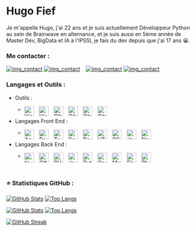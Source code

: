 # Hugo Fief
Je m'appelle Hugo, j'ai 22 ans et je suis actuellement Développeur Python au sein de Brainwave en alternance, 
et je suis aussi en 5ème année de Master Dev, BigData et IA à l'IPSSI, je fais du dev depuis que j'ai 17 ans 😀.

### Me contacter :

[![img_contact](./img/globe-light.svg)](https://portfolio-hugo-pro.000webhostapp.com#gh-light-mode-only)
[![img_contact](./img/globe-dark.svg)](https://portfolio-hugo-pro.000webhostapp.com#gh-dark-mode-only)
&nbsp;&nbsp;
[![img_contact](./img/linkedin-light.svg)](https://www.linkedin.com/in/hugo-fief-60a4a2162#gh-light-mode-only)
[![img_contact](./img/linkedin-dark.svg)](https://www.linkedin.com/in/hugo-fief-60a4a2162#gh-dark-mode-only)

### Langages et Outils :

- Outils :
  - <img align="left" alt="Visual Studio Code" width="26px" src="https://cdn.jsdelivr.net/gh/devicons/devicon/icons/vscode/vscode-original.svg" style="padding-right:10px;" /><img align="left" alt="Visual Studio" width="26px" src="https://cdn.jsdelivr.net/gh/devicons/devicon/icons/visualstudio/visualstudio-plain.svg" style="padding-right:10px;" /><img align="left" alt="Git" width="26px" src="https://cdn.jsdelivr.net/gh/devicons/devicon/icons/git/git-original.svg" style="padding-right:10px;" /><img align="left" alt="Git" width="26px" src="https://cdn.jsdelivr.net/gh/devicons/devicon/icons/azure/azure-original.svg" style="padding-right:10px;" /><img align="left" alt="Git" width="26px" src="https://cdn.jsdelivr.net/gh/devicons/devicon/icons/docker/docker-original.svg" style="padding-right:10px;" /><img align="left" alt="Git" width="26px" src="https://cdn.jsdelivr.net/gh/devicons/devicon/icons/bash/bash-original.svg" style="padding-right:10px;" />

- Langages Front End : 
  - <img align="left" alt="Angular" width="26px" src="https://cdn.jsdelivr.net/gh/devicons/devicon/icons/angularjs/angularjs-original.svg" style="padding-right:10px;" /><img align="left" alt="React" width="26px" src="https://cdn.jsdelivr.net/gh/devicons/devicon/icons/react/react-original.svg" style="padding-right:10px;" /><img align="left" alt="TypeScript" width="26px" src="https://cdn.jsdelivr.net/gh/devicons/devicon/icons/typescript/typescript-original.svg" style="padding-right:10px;" /><img align="left" alt="Sass" width="26px" src="https://cdn.jsdelivr.net/gh/devicons/devicon/icons/sass/sass-original.svg" style="padding-right:10px;" /><img align="left" alt="Bootstrap" width="26px" src="https://cdn.jsdelivr.net/gh/devicons/devicon/icons/bootstrap/bootstrap-original.svg" style="padding-right:10px;" /><img align="left" alt="HTML5" width="26px" src="https://cdn.jsdelivr.net/gh/devicons/devicon/icons/html5/html5-original.svg" style="padding-right:10px;" /><img align="left" alt="CSS3" width="26px" src="https://cdn.jsdelivr.net/gh/devicons/devicon/icons/css3/css3-original.svg" style="padding-right:10px;" /><img align="left" alt="JavaScript" width="26px" src="https://cdn.jsdelivr.net/gh/devicons/devicon/icons/javascript/javascript-original.svg" style="padding-right:10px;" /><img align="left" alt="Node.js" width="26px" src="https://cdn.jsdelivr.net/gh/devicons/devicon/icons/nodejs/nodejs-original.svg" style="padding-right:10px;" />

- Langages Back End : 
  - <img align="left" alt=".Net Core" width="26px" src="https://cdn.jsdelivr.net/gh/devicons/devicon/icons/dotnetcore/dotnetcore-original.svg" style="padding-right:10px;" /><img align="left" alt="C#" width="26px" src="https://cdn.jsdelivr.net/gh/devicons/devicon/icons/csharp/csharp-original.svg" style="padding-right:10px;" /><img align="left" alt="PHP" width="26px" src="https://cdn.jsdelivr.net/gh/devicons/devicon/icons/php/php-original.svg" style="padding-right:10px;" /><img align="left" alt="Java" width="26px" src="https://cdn.jsdelivr.net/gh/devicons/devicon/icons/java/java-original.svg" style="padding-right:10px;" /><img align="left" alt="Python" width="26px" src="https://cdn.jsdelivr.net/gh/devicons/devicon/icons/python/python-original.svg" style="padding-right:10px;" /><img align="left" alt="Composer" width="26px" src="https://cdn.jsdelivr.net/gh/devicons/devicon/icons/composer/composer-original.svg" style="padding-right:10px;" /><img align="left" alt="MySQL" width="26px" src="https://cdn.jsdelivr.net/gh/devicons/devicon/icons/mysql/mysql-original.svg" style="padding-right:10px;" /><img align="left" alt="Elixir" width="26px" src="https://cdn.jsdelivr.net/gh/devicons/devicon/icons/elixir/elixir-original.svg" style="padding-right:10px;" /><img align="left" alt="Phoenix" width="26px" src="https://cdn.jsdelivr.net/gh/devicons/devicon/icons/phoenix/phoenix-original.svg" style="padding-right:10px;" />

<br/>

### ⭐ Statistiques GitHub :

[![GitHub Stats](https://github-readme-stats.vercel.app/api?username=HugoWinterGhost\&show_icons=true&hide_border=false&title_color=3B1F94f&icon_color=FFE500&bg_color=09131B&text_color=ffffff&border_color=0c1a25)](https://github.com/HugoWinterGhost?tab=repositories)
[![Top Langs](https://github-readme-stats.vercel.app/api/top-langs/?username=HugoWinterGhost)](https://github.com/HugoWinterGhost?tab=repositories)

[![GitHub Stats](https://github-readme-stats.vercel.app/api?username=HugoWinterGhost&hide=stars,issues&show_icons=true&hide_border=false&title_color=3B1F94f&icon_color=FFE500&bg_color=09131B&text_color=ffffff&border_color=0c1a25)](https://github.com/HugoWinterGhost?tab=repositories)
[![Top Langs](https://github-readme-stats.vercel.app/api/top-langs/?username=HugoWinterGhost&layout=compact&show_icons=true&hide_border=false&title_color=3B1F94f&icon_color=FFE500&bg_color=09131B&text_color=ffffff&border_color=0c1a25)](https://github.com/HugoWinterGhost?tab=repositories)

[![GitHub Streak](https://github-readme-streak-stats.herokuapp.com/?user=HugoWinterGhost&theme=dark&border=0c1a25&background=09131B)](https://github.com/DenverCoder1/github-readme-streak-stats)
